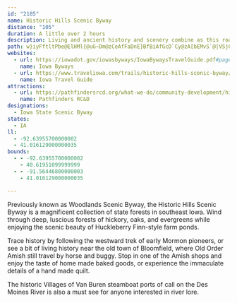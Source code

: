```yaml
---
id: "2185"
name: Historic Hills Scenic Byway
distance: "105"
duration: A little over 2 hours
description: Living and ancient history and scenery combine as this road crosses the Mormon Trail and curves through woodlands and Amish country.
path: w}iyFftltPbe@ElHMl{@uG~Dm@zCeAfFaDnE}BfBiAfGcD`Cy@zA[bEMvS`@|VSjCKdL?jEl@f^zLxDx@jFVn`@x@rEj@`HTfGDjMMDrFRFrAGt@QZW`Er@bDZ`HZlh@Gf_B@vaFq@~HIt`@ElFZ^sAz@gBhScYnBkBrKqF~@QbNZlHbAz@Dr@Ih@Ur@s@vEqHZ{AD_BBeUb@_CrCsHJq@HeAOoB}EcVI_ABs@Nk@Ve@jFcFlC_EtSs^fBeDd@qA~Pwx@`@gDJeEPuA\y@^e@b@WrDOrBFhDr@fIrClAFbLiCtJeCrAk@lAs@bFaE~@qAb@sAx@oFd@_AvByCd@_ATeAxAcKReAr@yBnA{BfGsIh@eATsARmHEuCmAsHI_A@_Ab@mFAiHIY_@q@qFoC]_@Wk@WmAy@_KuAsHEgAXmBdAgDD_ABmFJY^s@lN{Qj@yAb@kC|C{d@N}@t@{BT_BFcF}@gKE_HXsD?aAO_AYk@yAgB]m@EcANgE]mILmCr@{EFgAAeA]kB_DkMYcBKmAIoJMsFzAq@hBU|OKpc@EtA_@hAy@l@w@h@oA^wB?wh@FwHf@uCbHcZ\eEDoEMyC{@gGwHq\De^RgC\sAp@cB|AiBdAm@bA[hYsBhASfA_@hAs@rBoBlEaGx@wAj@eBb@mBZsC\cMd@mEfAgDdBwCv@u@xBsA`b@gNrA_AbA_Bh@eBT{BBoXXuBdAyCn@m@dAu@hB[fc@KlWJh`@^nAEbCe@pAq@lNqJvAs@zDmAbCKhPE?{FOcA@y\V}{@N{qAMozAH}k@\w|@^muAHgI~@s_@BqKd@u@z_@Sd_@f@fcADvADzAXjBf@hBx@lx@|c@hEzCpHtGlFdE`ElClEfD|XnR~A^fXFCqsAHeD^cE|@qFt@eC`KaY\qAZmBNwCBgd@GycA]iyCD{v@EeCMgA}B{LKeAEuAF_CpCiPNkDYa}FUavAy@_lCS}uABk_@g@giAKshAXct@NqhDDa]\gEj@{DbAoDxByF|CeFxf@{d@zEkFtBoCpg@sv@~QyWxByDbCgG~@mDx@uDt@}GRaFDma@\{p@n@guB^kzA^iz@h@wmFJ{Ef@eFtAmFtK_Y|AeFd@oCZyDHgE?aTAuBSyBi@_Ci@}Ao@uAoAkB{CmBkA_@mGq@aGUkIw@yB{@cDgCsAqBi@sAu@sCa@_CQ_Dk@ex@OyAc@yBo@uBmBkDkq@cx@{DsF_F{HoAyBaGsIiLwLkAeCc@sDByAtBkTl@_ClCeD|DmDdB{@bPeFtAeA|@gBd@gCBsACsu@Cab@Bs@Nm@hWwh@d`@p`@vSwb@`J_QrAkBhByAnl@k\{AgFUwAUsC?csBWwzAsAgwCQgpBIq^KqDYsBcAuBo@_AeHaFsB}@eGu@sN}@sPaBwAg@gAqA_@aBM_BLkApGgd@r@e@`CMr@m@vDoXZkAzGaMnBmFlAuFdA}JtG{|@JaJ_@uKo@i[^}KbAsHbB}JjBkEvPoPjBgAhA_@`BQxj@g@dbAI\CdAy@s@{o@AwE`@qNxBL|PdBlA?rCXzQDtVOpd@A`i@XJLpDKrFBdXVzu@fAxCKlBe@rCsAzZ}TpBmBjAwAr@aAjBsDr@gBjAeEl@eDTiBTmDHsCeB_q@^{Ex@mDxU{j@fCsGdA_DtNip@ZmCLmCBgONgDh@gEhJym@bB}JRkBHyBCuCk@_FqLuj@lt@q[|Ay@v@o@jAaB|@_Cd@mBvFiWnA}GpDwUdAwF|@aCdAsBjHaKt@_B^mA^eBb@gD?gCImD?sCRsC^sBl@eBv@gAp\w\lAkBj@mB\qBNuB?yBKmBc@sBe@yAwPwY{@mBcAeDq@aDc@kEIuBOmPOwIOcCc@{DgBmG{Ky]yEuNs@sBu@}A_BoCyAgB}UiTiAkB}@eCe@sBUuBImDTyD~Kil@n@}HJoDB{DIso@OqDUuAs@sCm@mAoUk`@iNaVoAuD[qCGgAAijIEy]FeoB
websites:
  - url: https://iowadot.gov/iowasbyways/IowaBywaysTravelGuide.pdf#page=15
    name: Iowa Byways
  - url: https://www.traveliowa.com/trails/historic-hills-scenic-byway/7/
    name: Iowa Travel Guide
attractions:
  - url: https://pathfindersrcd.org/what-we-do/community-development/historic-hills-byway/
    name: Pathfinders RC&D
designations:
  - Iowa State Scenic Byway
states:
  - IA
ll:
  - -92.63955700000002
  - 41.016129000000035
bounds:
  - - -92.63955700000002
    - 40.61951099999999
  - - -91.56446800000003
    - 41.016129000000035

---
```


 Previously known as Woodlands Scenic Byway, the Historic Hills Scenic Byway is a magnificent collection of state forests in southeast Iowa. Wind through deep, luscious forests of hickory, oaks, and evergreens while enjoying the scenic beauty of Huckleberry Finn-style farm ponds. 

 Trace history by following the westward trek of early Mormon pioneers, or see a bit of living history near the old town of Bloomfield, where Old Order Amish still travel by horse and buggy. Stop in one of the Amish shops and enjoy the taste of home made baked goods, or experience the immaculate details of a hand made quilt. 

The historic Villages of Van Buren steamboat ports of call on the Des Moines River is also a must see for anyone interested in river lore.
